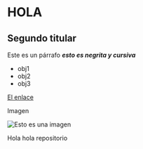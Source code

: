 # HOLA
## Segundo titular
Este es un párrafo
_**esto es negrita y cursiva**_

- obj1
- obj2
- obj3

[El enlace](https://www.youtube.com/watch?v=chAM4OK4mXk)

Imagen

![Esto es una imagen](https://www.latercera.com/resizer/v2/SZKG3XWZXBG4FI2SAY4SRBCRXU.jpg?quality=80&smart=true&auth=598b834f24e91eb2b7ab47d8e4e376fa56612918dbe8a43db29bc2c2a84a6f2a&width=690&height=502)

Hola
hola repositorio